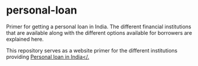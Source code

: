 # personal-loan
Primer for getting a personal loan in India. The different financial institutions that are available along with the different options available for borrowers are explained here.


This repository serves as a website primer for the different institutions providing <a href="https://cashkumar.com/peronal-loan">Personal loan in India</.
